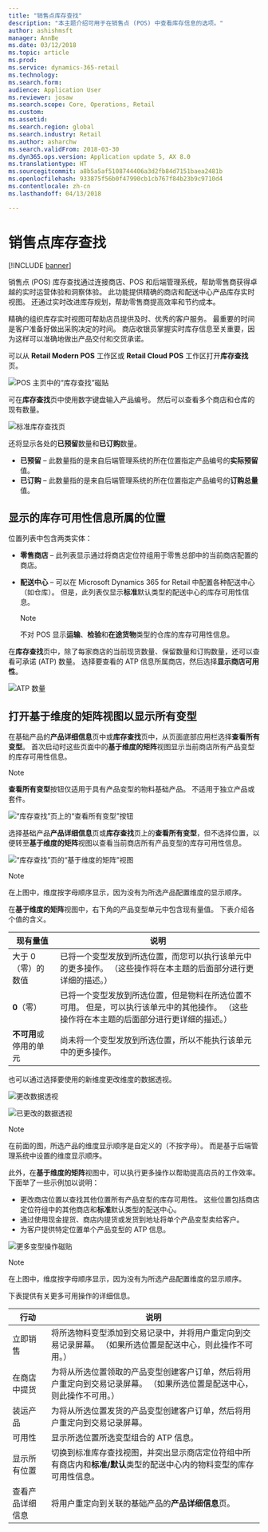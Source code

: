 ```yaml
---
title: "销售点库存查找"
description: "本主题介绍可用于在销售点 (POS) 中查看库存信息的选项。"
author: ashishmsft
manager: AnnBe
ms.date: 03/12/2018
ms.topic: article
ms.prod: 
ms.service: dynamics-365-retail
ms.technology: 
ms.search.form: 
audience: Application User
ms.reviewer: josaw
ms.search.scope: Core, Operations, Retail
ms.custom: 
ms.assetid: 
ms.search.region: global
ms.search.industry: Retail
ms.author: asharchw
ms.search.validFrom: 2018-03-30
ms.dyn365.ops.version: Application update 5, AX 8.0
ms.translationtype: HT
ms.sourcegitcommit: a8b5a5af5108744406a3d2fb84d7151baea2481b
ms.openlocfilehash: 933875f56b0f47990cb1cb767f84b23b9c9710d4
ms.contentlocale: zh-cn
ms.lasthandoff: 04/13/2018

---
```


# <a name="inventory-lookup-in-the-point-of-sale"></a>销售点库存查找 

[!INCLUDE [banner](includes/banner.md)]

销售点 (POS) 库存查找通过连接商店、POS 和后端管理系统，帮助零售商获得卓越的实时运营体验和洞察体验。 此功能提供精确的商店和配送中心产品库存实时视图。 还通过实时改进库存规划，帮助零售商提高效率和节约成本。

精确的组织库存实时视图可帮助店员提供及时、优秀的客户服务。 最重要的时间是客户准备好做出采购决定的时间。 商店收银员掌握实时库存信息至关重要，因为这样可以准确地做出产品交付和交货承诺。

可以从 **Retail Modern POS** 工作区或 **Retail Cloud POS** 工作区打开**库存查找**页。

![POS 主页中的“库存查找”磁贴](media/POSHomepage.png)

可在**库存查找**页中使用数字键盘输入产品编号。 然后可以查看多个商店和仓库的现有数量。

![标准库存查找页](media/InventoryLookUp.png)

还将显示各处的**已预留**数量和**已订购**数量。

- **已预留** – 此数量指的是来自后端管理系统的所在位置指定产品编号的**实际预留**值。
- **已订购** – 此数量指的是来自后端管理系统的所在位置指定产品编号的**订购总量**值。

## <a name="locations-that-inventory-availability-information-is-shown-for"></a>显示的库存可用性信息所属的位置

位置列表中包含两类实体：

- **零售商店** – 此列表显示通过将商店定位符组用于零售总部中的当前商店配置的商店。 
- **配送中心** – 可以在 Microsoft Dynamics 365 for Retail 中配置各种配送中心（如仓库）。 但是，此列表仅显示**标准**默认类型的配送中心的库存可用性信息。 

    > [!NOTE]
    > 不对 POS 显示**运输**、**检验**和**在途货物**类型的仓库的库存可用性信息。

在**库存查找**页中，除了每家商店的当前现货数量、保留数量和订购数量，还可以查看可承诺 (ATP) 数量。 选择要查看的 ATP 信息所属商店，然后选择**显示商店可用性**。

![ATP 数量](media/ATP.png)

## <a name="opening-the-dimension-based-matrix-view-to-show-all-variants"></a>打开基于维度的矩阵视图以显示所有变型

在基础产品的**产品详细信息**页中或**库存查找**页中，从页面底部应用栏选择**查看所有变型**。 首次启动时这些页面中的**基于维度的矩阵**视图显示当前商店所有产品变型的库存可用性信息。

> [!NOTE]
> **查看所有变型**按钮仅适用于具有产品变型的物料基础产品。 不适用于独立产品或套件。

![“库存查找”页上的“查看所有变型”按钮](media/StandardToMatrix.png)

选择基础产品**产品详细信息**页或**库存查找**页上的**查看所有变型**，但不选择位置，以便转至**基于维度的矩阵**视图以查看当前商店所有产品变型的库存可用性信息。

![“库存查找”页的“基于维度的矩阵”视图](media/Matrix.png)

> [!NOTE]
> 在上图中，维度按字母顺序显示，因为没有为所选产品配置维度的显示顺序。

在**基于维度的矩阵**视图中，右下角的产品变型单元中包含现有量值。 下表介绍各个值的含义。

| 现有量值                            | 说明 |
|------------------------------------------|-------------|
| 大于 0（零）的数值 | 已将一个变型发放到所选位置，而您可以执行该单元中的更多操作。 （这些操作将在本主题的后面部分进行更详细的描述。） |
| **0**（零）                             | 已将一个变型发放到所选位置，但是物料在所选位置不可用。 但是，可以执行该单元中的其他操作。 （这些操作将在本主题的后面部分进行更详细的描述。） |
| **不可用**或停用的单元              | 尚未将一个变型发放到所选位置，所以不能执行该单元中的更多操作。 |

也可以通过选择要使用的新维度更改维度的数据透视。 

![更改数据透视](media/ChangePivot.png)

![已更改的数据透视](media/PivotChanged.png)

> [!NOTE]
> 在前面的图，所选产品的维度显示顺序是自定义的（不按字母）。 而是基于后端管理系统中设置的维度显示顺序。

此外，在**基于维度的矩阵**视图中，可以执行更多操作以帮助提高店员的工作效率。 下面举了一些示例加以说明：

- 更改商店位置以查找其他位置所有产品变型的库存可用性。 这些位置包括商店定位符组中的其他商店和**标准**默认类型的配送中心。
- 通过使用现金提货、商店内提货或发货到地址将单个产品变型卖给客户。
- 为客户提供特定位置单个产品变型的 ATP 信息。

![更多变型操作磁贴](media/VariantActions.png)

> [!NOTE]
> 在上图中，维度按字母顺序显示，因为没有为所选产品配置维度的显示顺序。

下表提供有关更多可用操作的详细信息。


|        行动        |                                                                                                                    说明                                                                                                                    |
|----------------------|---------------------------------------------------------------------------------------------------------------------------------------------------------------------------------------------------------------------------------------------------|
|       立即销售       |                               将所选物料变型添加到交易记录中，并将用户重定向到交易记录屏幕。 （如果所选位置是配送中心，则此操作不可用。）                               |
|   在商店中提货   |      为将从所选位置领取的产品变型创建客户订单，然后将用户重定向到交易记录屏幕。 （如果所选位置是配送中心，则此操作不可用。）       |
|     装运产品     |                                                 为将从所选位置发货的产品变型创建客户订单，然后将用户重定向到交易记录屏幕。                                                 |
|     可用性     |                                                                             显示所选位置所选变型组合的 ATP 信息。                                                                              |
|  显示所有位置  | 切换到标准库存查找视图，并突出显示商店定位符组中所有商店内和<strong>标准/默认</strong>类型的配送中心内的物料变型的库存可用性信息。 |
| 查看产品详细信息 |                                                                         将用户重定向到关联的基础产品的<strong>产品详细信息</strong>页。                                                                          |


